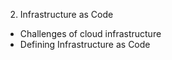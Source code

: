 2. Infrastructure as Code
  - Challenges of cloud infrastructure
  - Defining Infrastructure as Code
